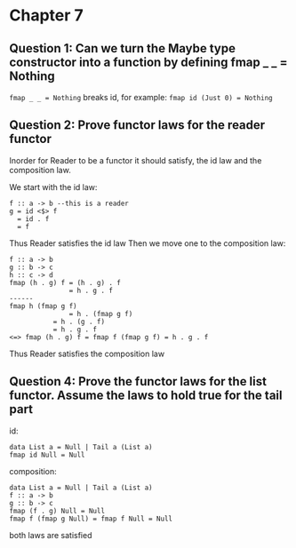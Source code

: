# Chapter 7
## Question 1: Can we turn the Maybe type constructor into a function by defining fmap _ _ = Nothing
```fmap _ _ = Nothing``` breaks id, for example: ```fmap id (Just 0) = Nothing```
## Question 2: Prove functor laws for the reader functor
Inorder for Reader to be a functor it should satisfy, the id law and the
composition law.

We start with the id law:
```
f :: a -> b --this is a reader
g = id <$> f
  = id . f
  = f
```
Thus Reader satisfies the id law
Then we move one to the composition law:
```
f :: a -> b
g :: b -> c
h :: c -> d
fmap (h . g) f = (h . g) . f
               = h . g . f
------
fmap h (fmap g f)
               = h . (fmap g f)
	       = h . (g . f)
	       = h . g . f
<=> fmap (h . g) f = fmap f (fmap g f) = h . g . f
```
Thus Reader satisfies the composition law
## Question 4: Prove the functor laws for the list functor. Assume the laws to hold true for the tail part
id:
```
data List a = Null | Tail a (List a)
fmap id Null = Null
```
composition:
```
data List a = Null | Tail a (List a)
f :: a -> b
g :: b -> c
fmap (f . g) Null = Null
fmap f (fmap g Null) = fmap f Null = Null
```
both laws are satisfied

